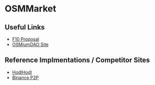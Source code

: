 # OSMMarket

## Useful Links
- [F10 Proposal](https://cardano.ideascale.com/c/idea/105030)
- [OSMiumDAO Site](https://osmiumdao.io/)

## Reference Implmentations / Competitor Sites
- [HodlHodl](https://hodlhodl.com/?filters%5Bcurrency_code%5D=EUR)
- [Binance P2P](https://p2p.binance.com/en/trade/all-payments/USDT?fiat=EUR)

